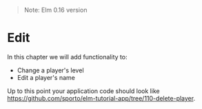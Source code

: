 > Note: Elm 0.16 version

# Edit

In this chapter we will add functionality to:

- Change a player's level
- Edit a player's name

Up to this point your application code should look like <https://github.com/sporto/elm-tutorial-app/tree/110-delete-player>.
